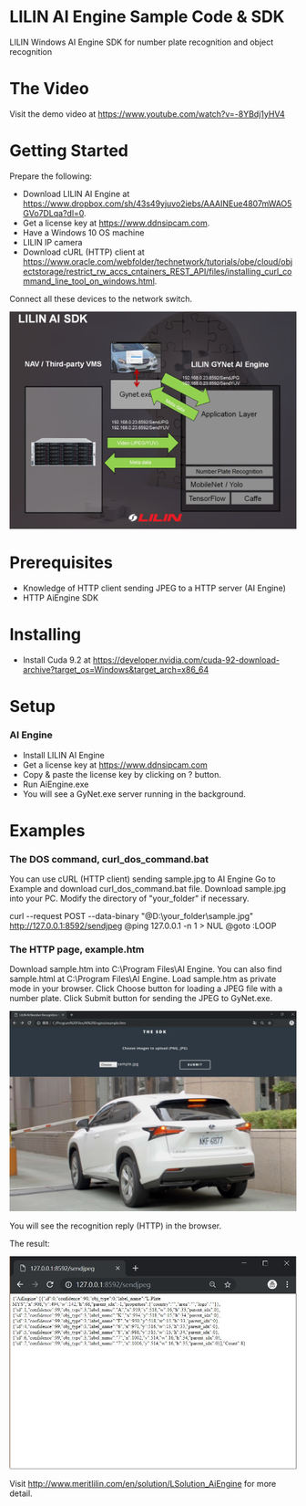 # LILIN AI Engine Sample Code & SDK
LILIN Windows AI Engine SDK for number plate recognition and object recognition

# The Video
Visit the demo video at 
https://www.youtube.com/watch?v=-8YBdj1yHV4

# Getting Started
Prepare the following:

* Download LILIN AI Engine at https://www.dropbox.com/sh/43s49yjuvo2iebs/AAAINEue4807mWAO5GVo7DLqa?dl=0.
* Get a license key at https://www.ddnsipcam.com.
* Have a Windows 10 OS machine
* LILIN IP camera
* Download cURL (HTTP) client at https://www.oracle.com/webfolder/technetwork/tutorials/obe/cloud/objectstorage/restrict_rw_accs_cntainers_REST_API/files/installing_curl_command_line_tool_on_windows.html.

Connect all these devices to the network switch.

![alt tag](https://github.com/LILINOpenGitHub/LILIN-AI-Engine/blob/master/diagram.jpg?raw=true)

# Prerequisites

* Knowledge of HTTP client sending JPEG to a HTTP server (AI Engine)
* HTTP AiEngine SDK

# Installing

* Install Cuda 9.2 at https://developer.nvidia.com/cuda-92-download-archive?target_os=Windows&target_arch=x86_64

# Setup

### AI Engine
* Install LILIN AI Engine
* Get a license key at https://www.ddnsipcam.com
* Copy & paste the license key by clicking on ? button.
* Run AiEngine.exe
* You will see a GyNet.exe server running in the background.

# Examples

### The DOS command, curl_dos_command.bat
You can use cURL (HTTP client) sending sample.jpg to AI Engine
Go to Example and download curl_dos_command.bat file.
Download sample.jpg into your PC.
Modify the directory of "your_folder" if necessary.

curl --request POST --data-binary "@D:\your_folder\sample.jpg" http://127.0.0.1:8592/sendjpeg
@ping 127.0.0.1 -n 1 > NUL
@goto :LOOP

### The HTTP page, example.htm
Download sample.htm into C:\Program Files\AI Engine.
You can also find sample.html at C:\Program Files\AI Engine.
Load sample.htm as private mode in your browser.
Click Choose button for loading a JPEG file with a number plate.
Click Submit button for sending the JPEG to GyNet.exe.

![alt tag](https://github.com/LILINOpenGitHub/LILIN-AI-Engine/blob/master/loadfile.jpg?raw=true)

You will see the recognition reply (HTTP) in the browser.

The result:

![alt tag](https://github.com/LILINOpenGitHub/LILIN-AI-Engine/blob/master/return.jpg?raw=true)

Visit http://www.meritlilin.com/en/solution/LSolution_AiEngine for more detail.


